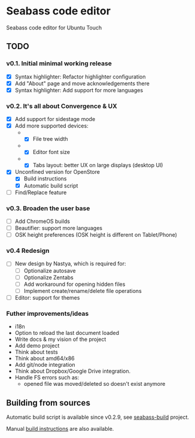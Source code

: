 # Seabass code editor
Seabass code editor for Ubuntu Touch

## TODO
### v0.1. Initial minimal working release
- [x] Syntax highlighter: Refactor highlighter configuration
- [x] Add "About" page and move acknowledgements there
- [x] Syntax highlighter: Add support for more languages

### v0.2. It's all about Convergence & UX
- [x] Add support for sidestage mode
- [x] Add more supported devices:  
   * - [x] File tree width
   * - [x] Editor font size
   * - [x] Tabs layout: better UX on large displays (desktop UI)
- [x] Unconfined version for OpenStore  
   - [x] Build instructions
   - [x] Automatic build script
- [ ] Find/Replace feature

### v0.3. Broaden the user base
* [ ] Add ChromeOS builds
* [ ] Beautifier: support more languages
* [ ] OSK height preferences (OSK height is different on Tablet/Phone)

### v0.4 Redesign
* [ ] New design by Nastya, which is required for:
   * [ ] Optionalize autosave
   * [ ] Optionalize Zentabs
   * [ ] Add workaround for opening hidden files
   * [ ] Implement create/rename/delete file operations
* [ ] Editor: support for themes

### Futher improvements/ideas
* i18n
* Option to reload the last document loaded
* Write docs & my vision of the project
* Add demo project
* Think about tests
* Think about amd64/x86
* Add git/node integration
* Think about Dropbox/Google Drive integration.
* Handle FS errors such as:  
   * opened file was moved/deleted so doesn't exist anymore

## Building from sources

Automatic build script is available since v0.2.9, see [seabass-build](https://github.com/milikhin/seabass-build) project.

Manual [build instructions](building.md) are also available.
